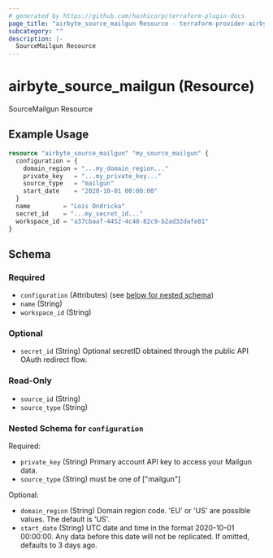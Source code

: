 ```yaml
---
# generated by https://github.com/hashicorp/terraform-plugin-docs
page_title: "airbyte_source_mailgun Resource - terraform-provider-airbyte"
subcategory: ""
description: |-
  SourceMailgun Resource
---
```


# airbyte_source_mailgun (Resource)

SourceMailgun Resource

## Example Usage

```terraform
resource "airbyte_source_mailgun" "my_source_mailgun" {
  configuration = {
    domain_region = "...my_domain_region..."
    private_key   = "...my_private_key..."
    source_type   = "mailgun"
    start_date    = "2020-10-01 00:00:00"
  }
  name         = "Lois Ondricka"
  secret_id    = "...my_secret_id..."
  workspace_id = "a37cbaaf-4452-4c48-82c9-b2ad32dafe81"
}
```

<!-- schema generated by tfplugindocs -->
## Schema

### Required

- `configuration` (Attributes) (see [below for nested schema](#nestedatt--configuration))
- `name` (String)
- `workspace_id` (String)

### Optional

- `secret_id` (String) Optional secretID obtained through the public API OAuth redirect flow.

### Read-Only

- `source_id` (String)
- `source_type` (String)

<a id="nestedatt--configuration"></a>
### Nested Schema for `configuration`

Required:

- `private_key` (String) Primary account API key to access your Mailgun data.
- `source_type` (String) must be one of ["mailgun"]

Optional:

- `domain_region` (String) Domain region code. 'EU' or 'US' are possible values. The default is 'US'.
- `start_date` (String) UTC date and time in the format 2020-10-01 00:00:00. Any data before this date will not be replicated. If omitted, defaults to 3 days ago.


